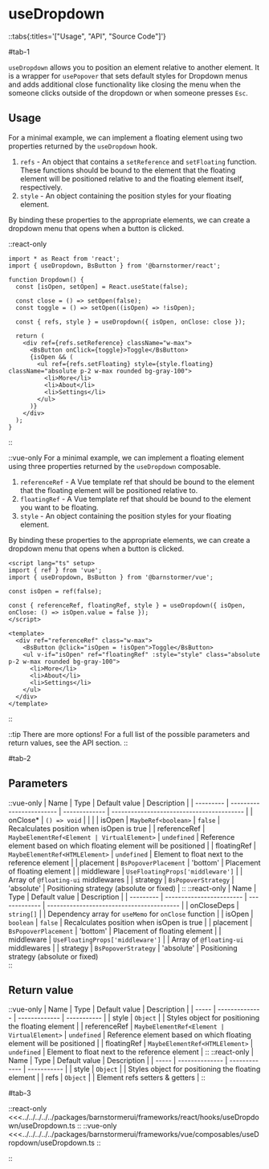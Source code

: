 # useDropdown

::tabs{:titles='["Usage", "API", "Source Code"]'}

#tab-1

`useDropdown` allows you to position an element relative to another element. It is a wrapper for `usePopover` that sets default styles for Dropdown menus and adds additional close functionality like closing the menu when the someone clicks outside of the dropdown or when someone presses `Esc`.

## Usage

For a minimal example, we can implement a floating element using two properties returned by the `useDropdown` hook.

1. `refs` - An object that contains a `setReference` and `setFloating` function. These functions should be bound to the element that the floating element will be positioned relative to and the floating element itself, respectively.
2. `style` - An object containing the position styles for your floating element.

By binding these properties to the appropriate elements, we can create a dropdown menu that opens when a button is clicked.

::react-only
```tsx
import * as React from 'react';
import { useDropdown, BsButton } from '@barnstormer/react';

function Dropdown() {
  const [isOpen, setOpen] = React.useState(false);

  const close = () => setOpen(false);
  const toggle = () => setOpen((isOpen) => !isOpen);

  const { refs, style } = useDropdown({ isOpen, onClose: close });

  return (
    <div ref={refs.setReference} className="w-max">
      <BsButton onClick={toggle}>Toggle</BsButton>
      {isOpen && (
        <ul ref={refs.setFloating} style={style.floating} className="absolute p-2 w-max rounded bg-gray-100">
          <li>More</li>
          <li>About</li>
          <li>Settings</li>
        </ul>
      )}
    </div>
  );
}
```
::

::vue-only
For a minimal example, we can implement a floating element using three properties returned by the `useDropdown` composable.

1. `referenceRef` - A Vue template ref that should be bound to the element that the floating element will be positioned relative to.
2. `floatingRef` - A Vue template ref that should be bound to the element you want to be floating.
3. `style` - An object containing the position styles for your floating element.

By binding these properties to the appropriate elements, we can create a dropdown menu that opens when a button is clicked.

```vue
<script lang="ts" setup>
import { ref } from 'vue';
import { useDropdown, BsButton } from '@barnstormer/vue';

const isOpen = ref(false);

const { referenceRef, floatingRef, style } = useDropdown({ isOpen, onClose: () => isOpen.value = false });
</script>

<template>
  <div ref="referenceRef" class="w-max">
    <BsButton @click="isOpen = !isOpen">Toggle</BsButton>
    <ul v-if="isOpen" ref="floatingRef" :style="style" class="absolute p-2 w-max rounded bg-gray-100">
      <li>More</li>
      <li>About</li>
      <li>Settings</li>
    </ul>
  </div>
</template>
```
::

::tip There are more options!
For a full list of the possible parameters and return values, see the API section.
::

#tab-2

## Parameters

::vue-only
| Name      | Type                     | Default value | Description                               |
| --------- | ------------------------ | ------------- | ----------------------------------------- |
| onClose\* | `() => void`             |               |                                           |
| isOpen  | `MaybeRef<boolean>`                |  `false`             | Recalculates position when isOpen is true |
| referenceRef  | `MaybeElementRef<Element | VirtualElement>` | `undefined`              | Reference element based on which floating element will be positioned  |
| floatingRef  | `MaybeElementRef<HTMLElement>` | `undefined`              | Element to float next to the reference element  |
| placement | `BsPopoverPlacement`    | 'bottom'      | Placement of floating element              |
| middleware    | `UseFloatingProps['middleware']`                 |              | Array of `@floating-ui` middlewares |
| strategy | `BsPopoverStrategy`    | 'absolute'      | Positioning strategy (absolute or fixed)              |
::
::react-only
| Name      | Type                     | Default value | Description                               |
| --------- | ------------------------ | ------------- | ----------------------------------------- |
| onCloseDeps | `string[]`             |               | Dependency array for `useMemo` for `onClose` function |
| isOpen  | `boolean`                |  `false`             | Recalculates position when isOpen is true |
| placement | `BsPopoverPlacement`    | 'bottom'      | Placement of floating element              |
| middleware    | `UseFloatingProps['middleware']`                 |              | Array of `@floating-ui` middlewares |
| strategy | `BsPopoverStrategy`    | 'absolute'      | Positioning strategy (absolute or fixed)             
::


## Return value

::vue-only
| Name  | Type           | Default value | Description |
| ----- | -------------- | ------------- | ----------- |
| style | `Object` |               | Styles object for positioning the floating element            |
| referenceRef  | `MaybeElementRef<Element | VirtualElement>` | `undefined`              | Reference element based on which floating element will be positioned  |
| floatingRef  | `MaybeElementRef<HTMLElement>` | `undefined`              | Element to float next to the reference element  |
::
::react-only
| Name  | Type           | Default value | Description |
| ----- | -------------- | ------------- | ----------- |
| style | `Object` |               | Styles object for positioning the floating element            |
| refs  | `Object`   |               | Element refs setters & getters            |
::



#tab-3


::react-only
<<<../../../../../packages/barnstormerui/frameworks/react/hooks/useDropdown/useDropdown.ts
::
::vue-only
<<<../../../../../packages/barnstormerui/frameworks/vue/composables/useDropdown/useDropdown.ts
::


::
